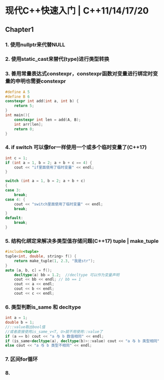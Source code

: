 # 现代C++快速入门 | C++11/14/17/20

## Chapter1

### 1. 使用nullptr来代替NULL

### 2. 使用static_cast<type>来替代(type)进行类型转换

### 3. 善用常量表达式constexpr，constexpr函数对变量进行绑定时变量的申明也需要constexpr

```C++
#define A 5
#define B 6
constexpr int add(int a, int b) {
	return 5;
}
int main(){
    constexpr int len = add(A, B);
	int arr[len];
    return 0;
}
```

### 4. if switch 可以像for一样使用一个或多个临时变量了(C++17)

```c++
int c = 1;
if (int a = 1, b = 2; a + b + c == 4) {
    cout << "if里面使用了临时变量" << endl;
}

switch (int a = 1, b = 2; a + b + c)
{
case 3:
    break;
case 4: {
    cout << "switch里面使用了临时变量" << endl;
    break;
}
default:
    break;
}
```

### 5. 结构化绑定来解决多类型值存储问题(C++17) tuple | make_tuple

```C++
#include<tuple>
tuple<int, double, string> f() {
	return make_tuple(1, 2.3, "我是str");
}
auto [a, b, c] = f();
	decltype(a) bb = 1.2;  //decltype 可以作为变量声明
	cout << bb << endl; // bb == 1
	cout << a << endl;
	cout << b << endl;
	cout << c << endl;
```



### 6. 类型判断is_same 和 decltype

```C++
int a = 1;
double b = 1;
//::value取出bool值
//或者直接使用is_same_v<T, U>就不用使用::value了
if (a == b) cout << "a 与 b 数值相同" << endl;
if (is_same<decltype(a), decltype(b)>::value) cout << "a 与 b 类型相同" << endl; 
else cout << "a 与 b 类型不相同" << endl;
```

### 7. 区间for循环

### 8.

